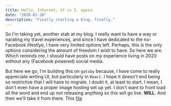 ```yaml
---
title: Hello, Internet, it is I, again.
date: "2020-01-26"
description: "Finally starting a blog, finally."
---
```


So I'm taking yet, another stab at my blog. I really want to have a way or narating my travel experiences, and since I have dedicated to the no-Facebook lifestlye, I have very limited options left. Perhaps, this _is_ the only options considering the amount of freedom I wish to have. So here we are.
Which reminds me, I should have posts on _my_ experience living in 2020 without any (Facebook powered) social media.

But here we go, I'm building this on `gatsby` because, I have come to really appreciate writing UI, but particularly in `React`. I hope it doesn't end being so restrictive that I will have to migrate. I doubt it, at least to start. I mean, I don't even have a proper image hosting set up yet. I don't want to front load all the word and end up not releasing anything so this will go live. **WILL**.
And then we'll take it from there.
This [file](/doesn't-exist.no)
